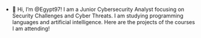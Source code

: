 - 👋 Hi, I’m @Egypt97! I am a Junior Cybersecurity Analyst focusing on Security Challenges and Cyber Threats. I am studying programming languages and artificial intelligence. Here are the projects of the courses I am attending!
  

<!---
Egypt97/Egypt97 is a ✨ special ✨ repository because its `README.md` (this file) appears on your GitHub profile.
You can click the Preview link to take a look at your changes.
--->
